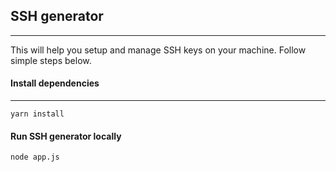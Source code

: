 ## SSH generator
--------------------

This will help you setup and manage SSH keys on your machine. Follow simple steps below.

#### Install dependencies
-------------------------
```
yarn install
```

#### Run SSH generator locally
```
node app.js
```
